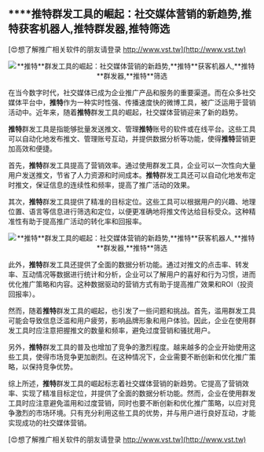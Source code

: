 ## ****推特**群发工具的崛起：社交媒体营销的新趋势,**推特**获客机器人,**推特**群发器,**推特**筛选**

[😍想了解推广相关软件的朋友请登录 http://www.vst.tw](http://www.vst.tw)

 <center><img src="https://vst.tw/MP4/tuiguang/png/5.png" alt="**推特**群发工具的崛起：社交媒体营销的新趋势,**推特**获客机器人,**推特**群发器,**推特**筛选"></center>

在当今数字时代，社交媒体已成为企业推广产品和服务的重要渠道。而在众多社交媒体平台中，**推特**作为一种实时性强、传播速度快的微博工具，被广泛运用于营销活动中。近年来，随着**推特**群发工具的崛起，社交媒体营销迎来了新的趋势。

**推特**群发工具是指能够批量发送推文、管理**推特**账号的软件或在线平台。这些工具可以自动化地发布推文、管理账号互动，并提供数据分析等功能，使得**推特**营销更加高效和便捷。

首先，**推特**群发工具提高了营销效率。通过使用群发工具，企业可以一次性向大量用户发送推文，节省了人力资源和时间成本。**推特**群发工具还可以自动化地发布定时推文，保证信息的连续性和频率，提高了推广活动的效果。

其次，**推特**群发工具提供了精准的目标定位。这些工具可以根据用户的兴趣、地理位置、语言等信息进行筛选和定位，以便更准确地将推文传达给目标受众。这种精准性有助于提高推广活动的转化率和回报率。

 <center><img src="https://vst.tw/MP4/tuiguang/png/5.png" alt="**推特**群发工具的崛起：社交媒体营销的新趋势,**推特**获客机器人,**推特**群发器,**推特**筛选"></center>

此外，**推特**群发工具还提供了全面的数据分析功能。通过对推文的点击率、转发率、互动情况等数据进行统计和分析，企业可以了解用户的喜好和行为习惯，进而优化推广策略和内容。这种数据驱动的营销方式有助于提高推广效果和ROI（投资回报率）。

然而，随着**推特**群发工具的崛起，也引发了一些问题和挑战。首先，滥用群发工具可能会导致信息泛滥和用户疲劳，影响品牌形象和用户体验。因此，企业在使用群发工具时应注意把握推文的数量和频率，避免过度营销和骚扰用户。

另外，**推特**群发工具的普及也增加了竞争的激烈程度。越来越多的企业开始使用这些工具，使得市场竞争更加剧烈。在这种情况下，企业需要不断创新和优化推广策略，以保持竞争优势。

综上所述，**推特**群发工具的崛起标志着社交媒体营销的新趋势。它提高了营销效率、实现了精准目标定位，并提供了全面的数据分析功能。然而，企业在使用群发工具时应注意避免滥用和过度营销，同时也要不断创新和优化推广策略，以应对竞争激烈的市场环境。只有充分利用这些工具的优势，并与用户进行良好互动，才能实现成功的社交媒体营销。

[😍想了解推广相关软件的朋友请登录 http://www.vst.tw](http://www.vst.tw)



